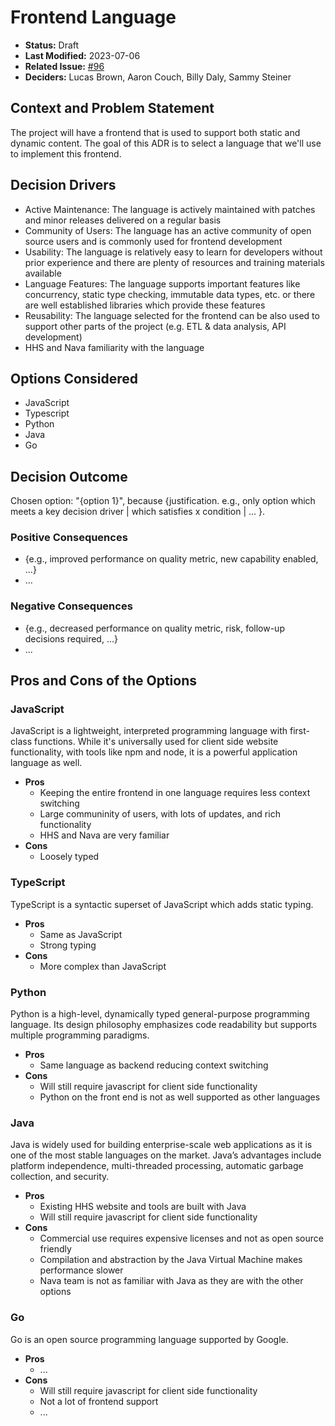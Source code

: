 # Frontend Language

- **Status:** Draft <!-- REQUIRED -->
- **Last Modified:** 2023-07-06 <!-- REQUIRED -->
- **Related Issue:** [#96](https://github.com/HHS/grants-api/issues/96) <!-- RECOMMENDED -->
- **Deciders:** Lucas Brown, Aaron Couch, Billy Daly, Sammy Steiner <!-- REQUIRED -->

## Context and Problem Statement

The project will have a frontend that is used to support both static and dynamic content. The goal of this ADR is to select a language that we'll use to implement this frontend.

## Decision Drivers <!-- RECOMMENDED -->

- Active Maintenance: The language is actively maintained with patches and minor releases delivered on a regular basis
- Community of Users: The language has an active community of open source users and is commonly used for frontend development
- Usability: The language is relatively easy to learn for developers without prior experience and there are plenty of resources and training materials available
- Language Features: The language supports important features like concurrency, static type checking, immutable data types, etc. or there are well established libraries which provide these features
- Reusability: The language selected for the frontend can be also used to support other parts of the project (e.g. ETL & data analysis, API development)
- HHS and Nava familiarity with the language

## Options Considered

- JavaScript
- Typescript
- Python
- Java
- Go

## Decision Outcome <!-- REQUIRED -->

Chosen option: "{option 1}", because {justification. e.g., only option which meets a key decision driver | which satisfies x condition | ... }.

### Positive Consequences <!-- OPTIONAL -->

- {e.g., improved performance on quality metric, new capability enabled, ...}
- ...

### Negative Consequences <!-- OPTIONAL -->

- {e.g., decreased performance on quality metric, risk, follow-up decisions required, ...}
- ...

## Pros and Cons of the Options <!-- OPTIONAL -->

### JavaScript

JavaScript is a lightweight, interpreted programming language with first-class functions. While it's universally used for client side website functionality, with tools like npm and node, it is a powerful application language as well.

- **Pros**
  - Keeping the entire frontend in one language requires less context switching
  - Large communinity of users, with lots of updates, and rich functionality
  - HHS and Nava are very familiar
- **Cons**
  - Loosely typed


### TypeScript

TypeScript is a syntactic superset of JavaScript which adds static typing.

- **Pros**
  - Same as JavaScript
  - Strong typing
- **Cons**
  - More complex than JavaScript

### Python

Python is a high-level, dynamically typed general-purpose programming language. Its design philosophy emphasizes code readability but supports multiple programming paradigms. 

- **Pros**
  - Same language as backend reducing context switching
- **Cons**
  - Will still require javascript for client side functionality
  - Python on the front end is not as well supported as other languages


### Java

Java is widely used for building enterprise-scale web applications as it is one of the most stable languages on the market. Java’s advantages include platform independence, multi-threaded processing, automatic garbage collection, and security.

- **Pros**
  - Existing HHS website and tools are built with Java
  - Will still require javascript for client side functionality
- **Cons**
  - Commercial use requires expensive licenses and not as open source friendly
  - Compilation and abstraction by the Java Virtual Machine makes performance slower
  - Nava team is not as familiar with Java as they are with the other options

### Go

Go is an open source programming language supported by Google.

- **Pros**
  - ...
- **Cons**
  - Will still require javascript for client side functionality
  - Not a lot of frontend support
  - ...
<!--
## Links OPTIONAL 

- [{Link name}](link to external resource)
- ...
-->
